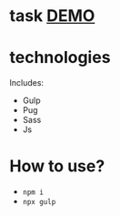 # task [DEMO](https://anastasiia-emets.github.io/task/dist/index.html)

# technologies
Includes:
- Gulp
- Pug
- Sass
- Js
# How to use?
- `npm i`
- `npx gulp`
